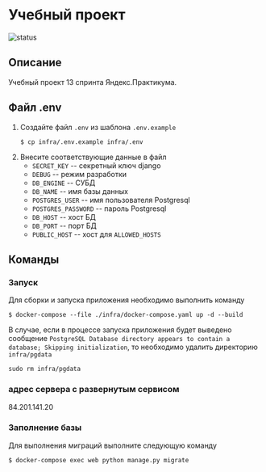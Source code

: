 # Учебный проект
![status](https://github.com/SPTolkachev/yamdb_final/actions/workflows/yamdb_workflow.yml/badge.svg)

## Описание
Учебный проект 13 спринта Яндекс.Практикума.

## Файл .env
1. Создайте файл `.env` из шаблона `.env.example`
    ```shell
    $ cp infra/.env.example infra/.env
    ```
2. Внесите соответствующие данные в файл
    - `SECRET_KEY` -- секретный ключ django
    - `DEBUG` -- режим разработки
    - `DB_ENGINE` -- СУБД
    - `DB_NAME` -- имя базы данных
    - `POSTGRES_USER` -- имя пользователя Postgresql
    - `POSTGRES_PASSWORD` -- пароль Postgresql
    - `DB_HOST` -- хост БД
    - `DB_PORT` -- порт БД
    - `PUBLIC_HOST` -- хост для `ALLOWED_HOSTS`

## Команды
### Запуск
Для сборки и запуска приложения необходимо выполнить команду
```shell
$ docker-compose --file ./infra/docker-compose.yaml up -d --build
```
В случае, если в процессе запуска приложения будет выведено сообщение
`PostgreSQL Database directory appears to contain a database; Skipping initialization`,
то необходимо удалить директорию `infra/pgdata`
```shell
sudo rm infra/pgdata
```

### адрес сервера с развернутым сервисом
84.201.141.20

### Заполнение базы
Для выполнения миграций выполните следующую команду
```shell
$ docker-compose exec web python manage.py migrate
```
